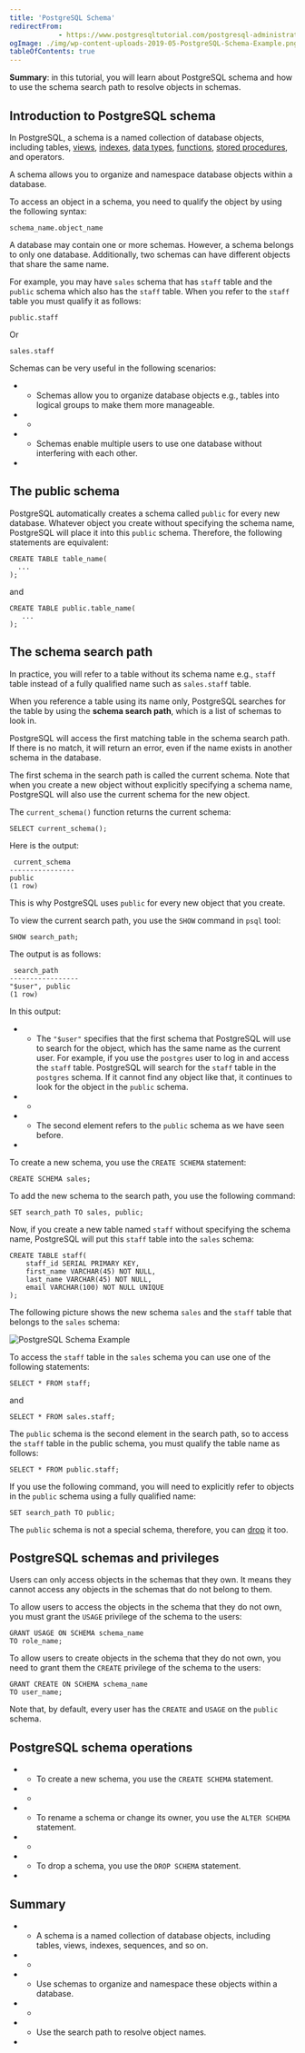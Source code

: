 ```yaml
---
title: 'PostgreSQL Schema'
redirectFrom: 
            - https://www.postgresqltutorial.com/postgresql-administration/postgresql-schema/
ogImage: ./img/wp-content-uploads-2019-05-PostgreSQL-Schema-Example.png
tableOfContents: true
---
```


**Summary**: in this tutorial, you will learn about PostgreSQL schema and how to use the schema search path to resolve objects in schemas.



## Introduction to PostgreSQL schema



In PostgreSQL, a schema is a named collection of database objects, including tables, [views](https://www.postgresqltutorial.com/postgresql-views/), [indexes](https://www.postgresqltutorial.com/postgresql-indexes/), [data types](/docs/postgresql/postgresql-data-types/), [functions](https://www.postgresqltutorial.com/postgresql-plpgsql/postgresql-create-function/), [stored procedures](https://www.postgresqltutorial.com/postgresql-plpgsql/postgresql-create-procedure), and operators.



A schema allows you to organize and namespace database objects within a database.



To access an object in a schema, you need to qualify the object by using the following syntax:



```
schema_name.object_name
```



A database may contain one or more schemas. However, a schema belongs to only one database. Additionally, two schemas can have different objects that share the same name.



For example, you may have `sales` schema that has `staff` table and the `public` schema which also has the `staff` table. When you refer to the `staff` table you must qualify it as follows:



```
public.staff
```



Or



```
sales.staff
```



Schemas can be very useful in the following scenarios:



- - Schemas allow you to organize database objects e.g., tables into logical groups to make them more manageable.
- -
- - Schemas enable multiple users to use one database without interfering with each other.
- 


## The public schema



PostgreSQL automatically creates a schema called `public` for every new database. Whatever object you create without specifying the schema name, PostgreSQL will place it into this `public` schema. Therefore, the following statements are equivalent:



```
CREATE TABLE table_name(
  ...
);
```



and



```
CREATE TABLE public.table_name(
   ...
);
```



## The schema search path



In practice, you will refer to a table without its schema name e.g., `staff` table instead of a fully qualified name such as `sales.staff` table.



When you reference a table using its name only, PostgreSQL searches for the table by using the **schema search path**, which is a list of schemas to look in.



PostgreSQL will access the first matching table in the schema search path. If there is no match, it will return an error, even if the name exists in another schema in the database.



The first schema in the search path is called the current schema. Note that when you create a new object without explicitly specifying a schema name, PostgreSQL will also use the current schema for the new object.



The `current_schema()` function returns the current schema:



```
SELECT current_schema();
```



Here is the output:



```
 current_schema
----------------
public
(1 row)
```



This is why PostgreSQL uses `public` for every new object that you create.



To view the current search path, you use the `SHOW` command in `psql` tool:



```
SHOW search_path;
```



The output is as follows:



```
 search_path
-----------------
"$user", public
(1 row)
```



In this output:



- - The `"$user"` specifies that the first schema that PostgreSQL will use to search for the object, which has the same name as the current user. For example, if you use the `postgres` user to log in and access the `staff` table. PostgreSQL will search for the `staff` table in the `postgres` schema. If it cannot find any object like that, it continues to look for the object in the `public` schema.
- -
- - The second element refers to the `public` schema as we have seen before.
- 


To create a new schema, you use the `CREATE SCHEMA` statement:



```
CREATE SCHEMA sales;
```



To add the new schema to the search path, you use the following command:



```
SET search_path TO sales, public;
```



Now, if you create a new table named `staff` without specifying the schema name, PostgreSQL will put this `staff` table into the `sales` schema:



```
CREATE TABLE staff(
    staff_id SERIAL PRIMARY KEY,
    first_name VARCHAR(45) NOT NULL,
    last_name VARCHAR(45) NOT NULL,
    email VARCHAR(100) NOT NULL UNIQUE
);
```



The following picture shows the new schema `sales` and the `staff` table that belongs to the `sales` schema:



![PostgreSQL Schema Example](./img/wp-content-uploads-2019-05-PostgreSQL-Schema-Example.png)



To access the `staff` table in the `sales` schema you can use one of the following statements:



```
SELECT * FROM staff;
```



and



```
SELECT * FROM sales.staff;
```



The `public` schema is the second element in the search path, so to access the `staff` table in the public schema, you must qualify the table name as follows:



```
SELECT * FROM public.staff;
```



If you use the following command, you will need to explicitly refer to objects in the `public` schema using a fully qualified name:



```
SET search_path TO public;
```



The `public` schema is not a special schema, therefore, you can [drop](https://www.postgresqltutorial.com/postgresql-administration/postgresql-drop-schema/) it too.



## PostgreSQL schemas and privileges



Users can only access objects in the schemas that they own. It means they cannot access any objects in the schemas that do not belong to them.



To allow users to access the objects in the schema that they do not own, you must grant the `USAGE` privilege of the schema to the users:



```
GRANT USAGE ON SCHEMA schema_name
TO role_name;
```



To allow users to create objects in the schema that they do not own, you need to grant them the `CREATE` privilege of the schema to the users:



```
GRANT CREATE ON SCHEMA schema_name
TO user_name;
```



Note that, by default, every user has the `CREATE` and `USAGE` on the `public` schema.



## PostgreSQL schema operations



- - To create a new schema, you use the `CREATE SCHEMA` statement.
- -
- - To rename a schema or change its owner, you use the `ALTER SCHEMA` statement.
- -
- - To drop a schema, you use the `DROP SCHEMA` statement.
- 


## Summary



- - A schema is a named collection of database objects, including tables, views, indexes, sequences, and so on.
- -
- - Use schemas to organize and namespace these objects within a database.
- -
- - Use the search path to resolve object names.
- 
